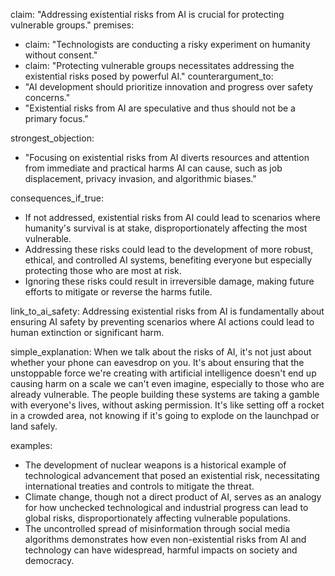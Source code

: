 claim: "Addressing existential risks from AI is crucial for protecting vulnerable groups."
premises:
  - claim: "Technologists are conducting a risky experiment on humanity without consent."
  - claim: "Protecting vulnerable groups necessitates addressing the existential risks posed by powerful AI."
counterargument_to:
  - "AI development should prioritize innovation and progress over safety concerns."
  - "Existential risks from AI are speculative and thus should not be a primary focus."

strongest_objection:
  - "Focusing on existential risks from AI diverts resources and attention from immediate and practical harms AI can cause, such as job displacement, privacy invasion, and algorithmic biases."

consequences_if_true:
  - If not addressed, existential risks from AI could lead to scenarios where humanity's survival is at stake, disproportionately affecting the most vulnerable.
  - Addressing these risks could lead to the development of more robust, ethical, and controlled AI systems, benefiting everyone but especially protecting those who are most at risk.
  - Ignoring these risks could result in irreversible damage, making future efforts to mitigate or reverse the harms futile.

link_to_ai_safety: Addressing existential risks from AI is fundamentally about ensuring AI safety by preventing scenarios where AI actions could lead to human extinction or significant harm.

simple_explanation: When we talk about the risks of AI, it's not just about whether your phone can eavesdrop on you. It's about ensuring that the unstoppable force we're creating with artificial intelligence doesn't end up causing harm on a scale we can't even imagine, especially to those who are already vulnerable. The people building these systems are taking a gamble with everyone's lives, without asking permission. It's like setting off a rocket in a crowded area, not knowing if it's going to explode on the launchpad or land safely.

examples:
  - The development of nuclear weapons is a historical example of technological advancement that posed an existential risk, necessitating international treaties and controls to mitigate the threat.
  - Climate change, though not a direct product of AI, serves as an analogy for how unchecked technological and industrial progress can lead to global risks, disproportionately affecting vulnerable populations.
  - The uncontrolled spread of misinformation through social media algorithms demonstrates how even non-existential risks from AI and technology can have widespread, harmful impacts on society and democracy.
